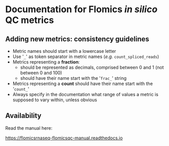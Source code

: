 # Documentation for Flomics *in silico* QC metrics 

## Adding new metrics: consistency guidelines

- Metric names should start with a lowercase letter
- Use '`_`' as token separator in metric names (*e.g.* `count_spliced_reads`)
- Metrics representing a **fraction**:
    - should be represented as decimals, comprised between 0 and 1 (not between 0 and 100)
    - should have their name start with the '`frac_`' string
- Metrics representing a **count** should have their name start with the '`count_`'
- Always specify in the documentation what range of values a metric is supposed to vary within, unless obvious


## Availability

Read the manual here: 

https://flomicsrnaseq-flomicsqc-manual.readthedocs.io

